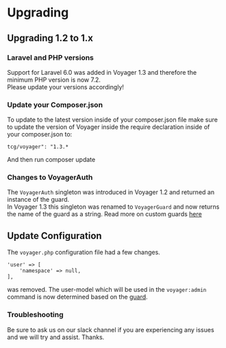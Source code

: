 # Upgrading

## Upgrading 1.2 to 1.x

### Laravel and PHP versions

Support for Laravel 6.0 was added in Voyager 1.3 and therefore the minimum PHP version is now 7.2.  
Please update your versions accordingly!

### Update your Composer.json

To update to the latest version inside of your composer.json file make sure to update the version of Voyager inside the require declaration inside of your composer.json to:

`tcg/voyager": "1.3.*`

And then run composer update

### Changes to VoyagerAuth
The `VoyagerAuth` singleton was introduced in Voyager 1.2 and returned an instance of the guard.  
In Voyager 1.3 this singleton was renamed to `VoyagerGuard` and now returns the name of the guard as a string.
Read more on custom guards [here](customization/custom-guard.md)

## Update Configuration
The `voyager.php` configuration file had a few changes.  

```
'user' => [
    'namespace' => null,
],
```
was removed. The user-model which will be used in the `voyager:admin` command is now determined based on the [guard](customization/custom-guard.md).

### Troubleshooting

Be sure to ask us on our slack channel if you are experiencing any issues and we will try and assist. Thanks.
